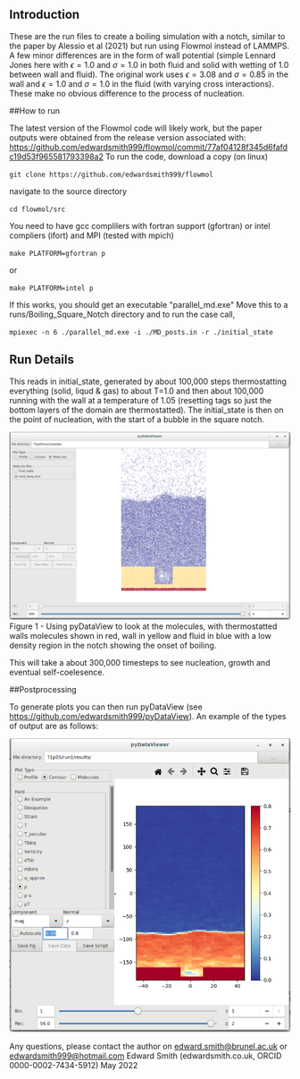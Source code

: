 
## Introduction

These are the run files to create a boiling simulation with a notch, similar to the paper by Alessio et al (2021)
but run using Flowmol instead of LAMMPS. A few minor differences are in the form of wall potential (simple Lennard Jones
here with $\epsilon=1.0$ and $\sigma =1.0$ in both fluid and solid with wetting of 1.0 between wall and fluid).
The original work uses $\epsilon=3.08$ and $\sigma =0.85$ in the wall and $\epsilon=1.0$ and $\sigma =1.0$ in the 
fluid (with varying cross interactions). These make no obvious difference to the process of nucleation.


##How to run

The latest version of the Flowmol code will likely work, but the paper outputs were obtained from the release version associated with:
https://github.com/edwardsmith999/flowmol/commit/77af04128f345d6fafdc19d53f965581793398a2
To run the code, download a copy (on linux)

`git clone https://github.com/edwardsmith999/flowmol`

navigate to the source directory

`cd flowmol/src`

You need to have gcc complilers with fortran support (gfortran) or intel compliers (ifort) and MPI (tested with mpich)

`make PLATFORM=gfortran p`

or

`make PLATFORM=intel p`

If this works, you should get an executable "parallel_md.exe"
Move this to a runs/Boiling_Square_Notch directory and to run the case call,

`mpiexec -n 6 ./parallel_md.exe -i ./MD_posts.in -r ./initial_state`


## Run Details
This reads in initial_state, generated by about 100,000 steps thermostatting everything (solid, liqud & gas) to about T=1.0
and then about 100,000 running with the wall at a temperature of 1.05 (resetting tags so just the bottom layers of the domain
are thermostatted). The initial_state is then on the point of nucleation, with the start of a bubble in the square notch.

![alt tag](molecules.png)
Figure 1 - Using pyDataView to look at the molecules, with thermostatted walls molecules shown in red, wall in yellow and fluid in blue with a low density region in the notch showing the onset of boiling. 

This will take a about 300,000 timesteps to see nucleation, growth and eventual self-coelesence. 


##Postprocessing

To generate plots you can then run pyDataView (see https://github.com/edwardsmith999/pyDataView).
An example of the types of output are as follows:

![alt tag](fields.png)

Any questions, please contact the author on edward.smith@brunel.ac.uk or edwardsmith999@hotmail.com
Edward Smith (edwardsmith.co.uk, ORCID 0000-0002-7434-5912)
May 2022

